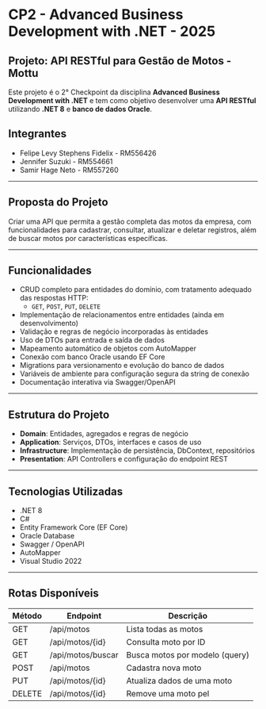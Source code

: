 # CP2 - Advanced Business Development with .NET - 2025

## Projeto: API RESTful para Gestão de Motos - Mottu

Este projeto é o 2° Checkpoint da disciplina **Advanced Business Development with .NET** e tem como objetivo desenvolver uma **API RESTful** utilizando **.NET 8** e **banco de dados Oracle**.

## Integrantes

- Felipe Levy Stephens Fidelix - RM556426
- Jennifer Suzuki  - RM554661
- Samir Hage Neto - RM557260

---

## Proposta do Projeto

Criar uma API que permita a gestão completa das motos da empresa, com funcionalidades para cadastrar, consultar, atualizar e deletar registros, além de buscar motos por características específicas.

---

## Funcionalidades

- CRUD completo para entidades do domínio, com tratamento adequado das respostas HTTP:
  - `GET`, `POST`, `PUT`, `DELETE`
- Implementação de relacionamentos entre entidades (ainda em desenvolvimento)
- Validação e regras de negócio incorporadas às entidades
- Uso de DTOs para entrada e saída de dados
- Mapeamento automático de objetos com AutoMapper
- Conexão com banco Oracle usando EF Core
- Migrations para versionamento e evolução do banco de dados
- Variáveis de ambiente para configuração segura da string de conexão
- Documentação interativa via Swagger/OpenAPI

---

## Estrutura do Projeto

- **Domain**: Entidades, agregados e regras de negócio  
- **Application**: Serviços, DTOs, interfaces e casos de uso  
- **Infrastructure**: Implementação de persistência, DbContext, repositórios  
- **Presentation**: API Controllers e configuração do endpoint REST  

---

## Tecnologias Utilizadas

- .NET 8  
- C#  
- Entity Framework Core (EF Core)  
- Oracle Database  
- Swagger / OpenAPI  
- AutoMapper  
- Visual Studio 2022  

---

## Rotas Disponíveis

| Método | Endpoint           | Descrição                       |
|--------|--------------------|--------------------------------|
| GET    | /api/motos         | Lista todas as motos            |
| GET    | /api/motos/{id}    | Consulta moto por ID            |
| GET    | /api/motos/buscar  | Busca motos por modelo (query) |
| POST   | /api/motos         | Cadastra nova moto              |
| PUT    | /api/motos/{id}    | Atualiza dados de uma moto      |
| DELETE | /api/motos/{id}    | Remove uma moto pel
